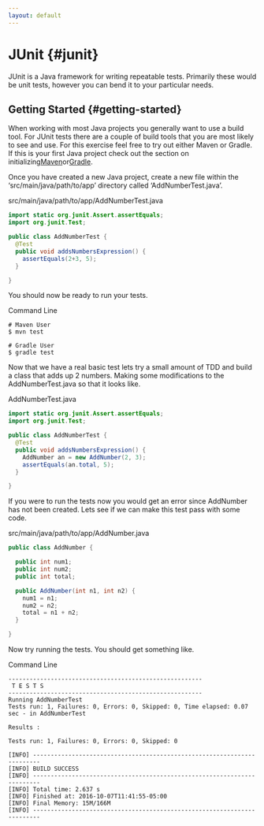 ```yaml
---
layout: default
---
```

# JUnit {#junit}

JUnit is a Java framework for writing repeatable tests. Primarily these would be unit tests, however you can bend it to your particular needs.

## Getting Started {#getting-started}

When working with most Java projects you generally want to use a build tool. For JUnit tests there are a couple of build tools that you are most likely to see and use. For this exercise feel free to try out either Maven or Gradle. If this is your first Java project check out the section on initializing[Maven](http://www.testcookbook.com/book/programming/java/maven.html)or[Gradle](http://www.testcookbook.com/book/programming/java/gradle.html).

Once you have created a new Java project, create a new file within the ‘src/main/java/path/to/app’ directory called ‘AddNumberTest.java’.

src/main/java/path/to/app/AddNumberTest.java

```java
import static org.junit.Assert.assertEquals;
import org.junit.Test;

public class AddNumberTest {
  @Test
  public void addsNumbersExpression() {
    assertEquals(2+3, 5);
  }

}
```

You should now be ready to run your tests.

Command Line

```
# Maven User
$ mvn test

# Gradle User
$ gradle test

```

Now that we have a real basic test lets try a small amount of TDD and build a class that adds up 2 numbers. Making some modifications to the AddNumberTest.java so that it looks like.

AddNumberTest.java

```java
import static org.junit.Assert.assertEquals;
import org.junit.Test;

public class AddNumberTest {
  @Test
  public void addsNumbersExpression() {
    AddNumber an = new AddNumber(2, 3);
    assertEquals(an.total, 5);
  }

}
```

If you were to run the tests now you would get an error since AddNumber has not been created. Lets see if we can make this test pass with some code.

src/main/java/path/to/app/AddNumber.java

```java
public class AddNumber {

  public int num1;
  public int num2;
  public int total;

  public AddNumber(int n1, int n2) {
    num1 = n1;
    num2 = n2;
    total = n1 + n2;
  }

}
```

Now try running the tests. You should get something like.

Command Line

```
-------------------------------------------------------
 T E S T S
-------------------------------------------------------
Running AddNumberTest
Tests run: 1, Failures: 0, Errors: 0, Skipped: 0, Time elapsed: 0.07 sec - in AddNumberTest

Results :

Tests run: 1, Failures: 0, Errors: 0, Skipped: 0

[INFO] ------------------------------------------------------------------------
[INFO] BUILD SUCCESS
[INFO] ------------------------------------------------------------------------
[INFO] Total time: 2.637 s
[INFO] Finished at: 2016-10-07T11:41:55-05:00
[INFO] Final Memory: 15M/166M
[INFO] ------------------------------------------------------------------------
```



